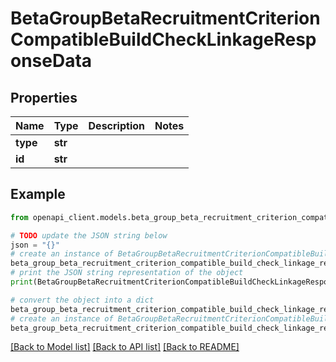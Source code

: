 # BetaGroupBetaRecruitmentCriterionCompatibleBuildCheckLinkageResponseData


## Properties

Name | Type | Description | Notes
------------ | ------------- | ------------- | -------------
**type** | **str** |  | 
**id** | **str** |  | 

## Example

```python
from openapi_client.models.beta_group_beta_recruitment_criterion_compatible_build_check_linkage_response_data import BetaGroupBetaRecruitmentCriterionCompatibleBuildCheckLinkageResponseData

# TODO update the JSON string below
json = "{}"
# create an instance of BetaGroupBetaRecruitmentCriterionCompatibleBuildCheckLinkageResponseData from a JSON string
beta_group_beta_recruitment_criterion_compatible_build_check_linkage_response_data_instance = BetaGroupBetaRecruitmentCriterionCompatibleBuildCheckLinkageResponseData.from_json(json)
# print the JSON string representation of the object
print(BetaGroupBetaRecruitmentCriterionCompatibleBuildCheckLinkageResponseData.to_json())

# convert the object into a dict
beta_group_beta_recruitment_criterion_compatible_build_check_linkage_response_data_dict = beta_group_beta_recruitment_criterion_compatible_build_check_linkage_response_data_instance.to_dict()
# create an instance of BetaGroupBetaRecruitmentCriterionCompatibleBuildCheckLinkageResponseData from a dict
beta_group_beta_recruitment_criterion_compatible_build_check_linkage_response_data_from_dict = BetaGroupBetaRecruitmentCriterionCompatibleBuildCheckLinkageResponseData.from_dict(beta_group_beta_recruitment_criterion_compatible_build_check_linkage_response_data_dict)
```
[[Back to Model list]](../README.md#documentation-for-models) [[Back to API list]](../README.md#documentation-for-api-endpoints) [[Back to README]](../README.md)


